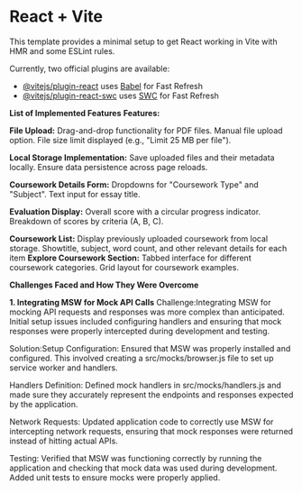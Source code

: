 # React + Vite

This template provides a minimal setup to get React working in Vite with HMR and some ESLint rules.

Currently, two official plugins are available:

- [@vitejs/plugin-react](https://github.com/vitejs/vite-plugin-react/blob/main/packages/plugin-react/README.md) uses [Babel](https://babeljs.io/) for Fast Refresh
- [@vitejs/plugin-react-swc](https://github.com/vitejs/vite-plugin-react-swc) uses [SWC](https://swc.rs/) for Fast Refresh

**List of Implemented Features**
**Features:**

**File Upload:**
  Drag-and-drop functionality for PDF files.
  Manual file upload option.
  File size limit displayed (e.g., "Limit 25 MB per file").
  
**Local Storage Implementation:**
  Save uploaded files and their metadata locally.
  Ensure data persistence across page reloads.
  
**Coursework Details Form:**
  Dropdowns for "Coursework Type" and "Subject".
  Text input for essay title.
  
**Evaluation Display:**
  Overall score with a circular progress indicator.
  Breakdown of scores by criteria (A, B, C).

**Coursework List:**
  Display previously uploaded coursework from local storage.
  Showtitle, subject, word count, and other relevant details for each item
**Explore Coursework Section:**
  Tabbed interface for different coursework categories.
  Grid layout for coursework examples.

**Challenges Faced and How They Were Overcome**

**1. Integrating MSW for Mock API Calls**
  Challenge:Integrating MSW for mocking API requests and responses was more complex than anticipated. Initial setup issues included configuring handlers and ensuring that mock responses     were properly intercepted during development and testing.
  
  Solution:Setup Configuration: Ensured that MSW was properly installed and configured. This involved creating a src/mocks/browser.js file to set up service worker and handlers.
  
  Handlers Definition: Defined mock handlers in src/mocks/handlers.js and made sure they accurately represent the endpoints and responses expected by the application.
  
  Network Requests: Updated application code to correctly use MSW for intercepting network requests, ensuring that mock responses were returned instead of hitting actual APIs.
  
  Testing: Verified that MSW was functioning correctly by running the application and checking that mock data was used during development. Added unit tests to ensure mocks were properly applied.

